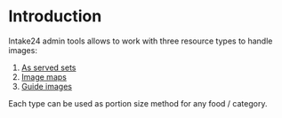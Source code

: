 # Introduction

Intake24 admin tools allows to work with three resource types to handle images:

1. [As served sets](/admin/images/as-served-sets)
2. [Image maps](/admin/images/image-maps)
3. [Guide images](/admin/images/guide-images)

Each type can be used as portion size method for any food / category.
